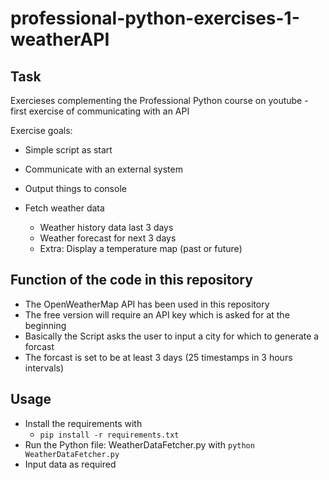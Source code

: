 # professional-python-exercises-1-weatherAPI

## Task

Exercieses complementing the Professional Python course on youtube - first exercise of communicating with an API

Exercise goals:

- Simple script as start
- Communicate with an external system
- Output things to console

- Fetch weather data
  - Weather history data last 3 days
  - Weather forecast for next 3 days
  - Extra: Display a temperature map (past or future)

## Function of the code in this repository

- The OpenWeatherMap API has been used in this repository
- The free version will require an API key which is asked for at the beginning
- Basically the Script asks the user to input a city for which to generate a forcast
- The forcast is set to be at least 3 days (25 timestamps in 3 hours intervals)

## Usage

- Install the requirements with 
  - `pip install -r requirements.txt`
- Run the Python file: WeatherDataFetcher.py with `python WeatherDataFetcher.py`
- Input data as required
